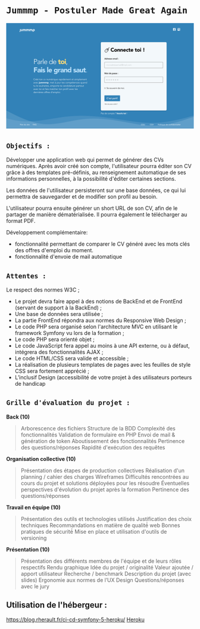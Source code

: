 # **`Jummmp - Postuler Made Great Again`**
![Page - Log In](/assets/CDC/Page-Login.png)  

## **`Objectifs :`**
Développer une application web qui permet de générer des CVs numériques. Après avoir créé son compte, l'utilisateur pourra éditer son CV grâce à des templates pré-définis, au renseignement automatique de ses informations personnelles, à la possibilité d'éditer certaines sections.

Les données de l'utilisateur persisteront sur une base données, ce qui lui permettra de sauvegarder et de modifier son profil au besoin.

L'utilisateur pourra ensuite générer un short URL de son CV, afin de le partager de manière dématérialisée. Il pourra également le télécharger au format PDF. 

Développement complémentaire: 
- fonctionnalité permettant de comparer le CV généré avec les mots clés des offres d'emploi du moment.
- fonctionnalité d'envoie de mail automatique

## **`Attentes :`**
Le respect des normes W3C ;
- Le projet devra faire appel à des notions de BackEnd et de FrontEnd (servant de support à la BackEnd) ;
- Une base de données sera utilisée ;
- La partie FrontEnd répondra aux normes du Responsive Web Design ;
- Le code PHP sera organisé selon l'architecture MVC en utilisant le framework Symfony vu lors de la
formation ;
- Le code PHP sera orienté objet ;
- Le code JavaScript fera appel au moins à une API externe, ou à défaut, intégrera des fonctionnalités
AJAX ;
- Le code HTML/CSS sera valide et accessible ;
- La réalisation de plusieurs templates de pages avec les feuilles de style CSS sera fortement apprécié ;
- L’inclusif Design (accessibilité de votre projet à des utilisateurs porteurs de handicap


## **`Grille d'évaluation du projet :`**

**Back (10)**
>Arborescence des fichiers
Structure de la BDD
Complexité des fonctionnalités
Validation de formulaire en PHP
Envoi de mail & génération de token
Aboutissement des fonctionnalités Pertinence des questions/réponses
Rapidité d'exécution des requêtes

**Organisation collective (10)**
>Présentation des étapes de production collectives
Réalisation d'un planning / cahier des charges
Wireframes
Difficultés rencontrées au cours du projet et solutions
déployées pour les résoudre
Éventuelles perspectives d'évolution du projet après la
formation
Pertinence des questions/réponses

**Travail en équipe (10)**
>Présentation des outils et technologies utilisés
Justification des choix techniques
Recommandations en matière de qualité́ web
Bonnes pratiques de sécurité́
Mise en place et utilisation d'outils de versioning

**Présentation (10)**
>Présentation des différents membres de l'équipe et de
leurs rôles respectifs
Rendu graphique
Idée du projet / originalité
Valeur ajoutée / apport utilisateur
Recherche / benchmark
Description du projet (avec slides)
Ergonomie aux normes de l’UX Design
Questions/réponses avec le jury


## Utilisation de l'hébergeur :

<https://blog.rherault.fr/ci-cd-symfony-5-heroku/>
[Heroku](https://devcenter.heroku.com/articles/deploying-symfony4)
